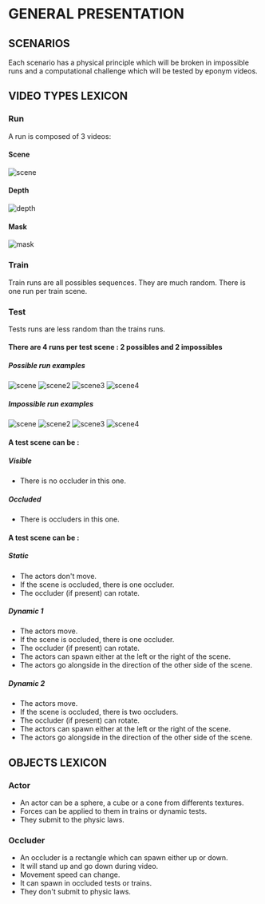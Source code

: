 # GENERAL PRESENTATION

## SCENARIOS

Each scenario has a physical principle which will be broken in impossible runs and a computational challenge which will be tested by eponym videos.

## VIDEO TYPES LEXICON

### Run

A run is composed of 3 videos:

#### Scene

![scene](Test/visible/static/1/scene/video.gif)

#### Depth

![depth](Test/visible/static/1/depth/video.gif)

#### Mask

![mask](Test/visible/static/1/masks/video.gif)

### Train

Train runs are all possibles sequences.
They are much random.
There is one run per train scene.

### Test

Tests runs are less random than the trains runs.

#### There are 4 runs per test scene : 2 possibles and 2 impossibles

##### Possible run examples

![scene](Test/visible/static/1/scene/video.gif)
![scene2](Test/occluded/dynamic_1/1/scene/video.gif)
![scene3](Test/occluded/dynamic_2/1/scene/video.gif)
![scene4](Test/visible/dynamic_1/1/scene/video.gif)


##### Impossible run examples

![scene](Test/visible/static/3/scene/video.gif)
![scene2](Test/occluded/dynamic_1/3/scene/video.gif)
![scene3](Test/occluded/dynamic_2/3/scene/video.gif)
![scene4](Test/visible/dynamic_1/3/scene/video.gif)

#### A test scene can be :

##### Visible

* There is no occluder in this one.

##### Occluded

* There is occluders in this one.

#### A test scene can be :

##### Static

* The actors don't move.
* If the scene is occluded, there is one occluder.
* The occluder (if present) can rotate.

##### Dynamic 1

* The actors move.
* If the scene is occluded, there is one occluder.
* The occluder (if present) can rotate.
* The actors can spawn either at the left or the right of the scene.
* The actors go alongside in the direction of the other side of the scene.

##### Dynamic 2

* The actors move.
* If the scene is occluded, there is two occluders.
* The occluder (if present) can rotate.
* The actors can spawn either at the left or the right of the scene.
* The actors go alongside in the direction of the other side of the scene.

## OBJECTS LEXICON

### Actor

* An actor can be a sphere, a cube or a cone from differents textures.
* Forces can be applied to them in trains or dynamic tests.
* They submit to the physic laws.

### Occluder

* An occluder is a rectangle which can spawn either up or down.
* It will stand up and go down during video.
* Movement speed can change.
* It can spawn in occluded tests or trains.
* They don't submit to physic laws.
